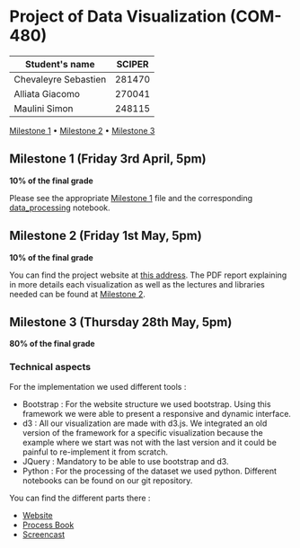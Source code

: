 # Project of Data Visualization (COM-480)

| Student's name | SCIPER |
| -------------- | ------ |
| Chevaleyre Sebastien | 281470 |
| Alliata Giacomo | 270041 |
| Maulini Simon | 248115 |

[Milestone 1](#milestone-1-friday-3rd-april-5pm) • [Milestone 2](#milestone-2-friday-1st-may-5pm) • [Milestone 3](#milestone-3-thursday-28th-may-5pm)

## Milestone 1 (Friday 3rd April, 5pm)

**10% of the final grade**

Please see the appropriate [Milestone 1](./milestone1.md) file and the corresponding [data_processing](./data_processing.ipynb) notebook.

## Milestone 2 (Friday 1st May, 5pm)

**10% of the final grade**

You can find the project website at [this address](https://com-480-data-visualization.github.io/com-480-project-pasdenom/website/). The PDF report explaining in more details each visualization as well as the lectures and libraries needed can be found at [Milestone 2](./Milestone2.pdf).



## Milestone 3 (Thursday 28th May, 5pm)

**80% of the final grade**

### Technical aspects

For the implementation we used different tools :
* Bootstrap : For the website structure we used bootstrap. Using this framework we were able to present a responsive and dynamic interface.
* d3 : All our visualization are made with d3.js. We integrated an old version of the framework for a specific visualization because the example where we start was not with the last version and it could be painful to re-implement it from scratch.
* JQuery : Mandatory to be able to use bootstrap and d3.
* Python : For the processing of the dataset we used python. Different notebooks can be found on our git repository.

You can find the different parts there :
* [Website](https://com-480-data-visualization.github.io/com-480-project-pasdenom/website/)
* [Process Book](https://com-480-data-visualization.github.io/com-480-project-pasdenom/Milestone3/ProcessBook_HistoryOfCinema.pdf)
* [Screencast](https://com-480-data-visualization.github.io/com-480-project-pasdenom/Milestone3/HistoryOfCinema_ScreenCast.mp4)
